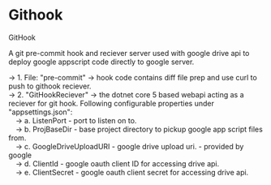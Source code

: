 # Githook
GitHook

A git pre-commit hook and reciever server used with google drive api to deploy google appscript code directly to google server.<br /> 

-> 1. File: "pre-commit" -> hook code contains diff file prep and use curl to push to githook reciever.<br /> 
-> 2. "GitHookReciever" -> the dotnet core 5 based webapi acting as a reciever for git hook. Following configurable properties under "appsettings.json":<br /> 
    &emsp;-> a. ListenPort - port to listen on to.<br /> 
    &emsp;-> b. ProjBaseDir - base project directory to pickup google app script files from.<br /> 
    &emsp;-> c. GoogleDriveUploadURI - google drive upload uri. - provided by google<br /> 
    &emsp;-> d. ClientId - google oauth client ID for accessing drive api.<br /> 
    &emsp;-> e. ClientSecret - google oauth client secret for accessing drive api.<br /> 
